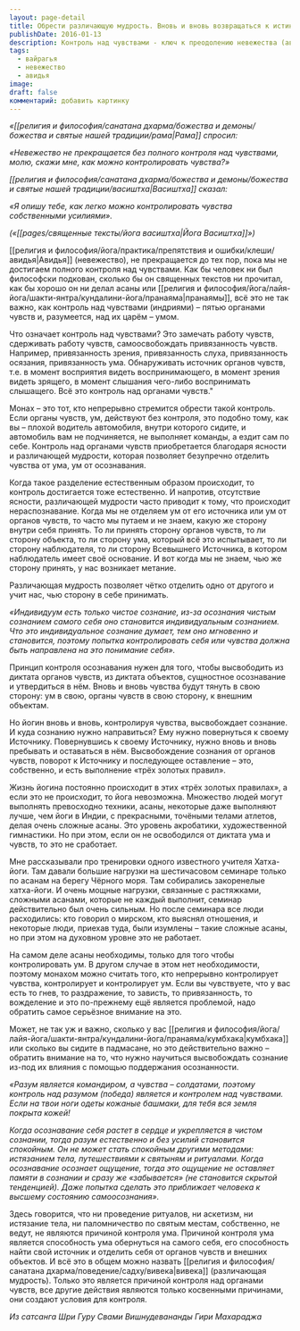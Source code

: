 ```yaml
---
layout: page-detail
title: Обрести различающую мудрость. Вновь и вновь возвращаться к истине
publishDate: 2016-01-13
description: Контроль над чувствами - ключ к преодолению невежества (авидьи) и основа духовного пути. Важно не просто выполнять асаны и техники, а развивать различающую мудрость (вивеку), отделяя чувства от ума и осознавания. Истинная йога - это постоянное высвобождение сознания из-под влияния чувств и ума, обретение внутренней свободы и самоосознанности.
tags:
  - вайрагья
  - невежество
  - авидья
image: 
draft: false
комментарий: добавить картинку
---
```


_«[[религия и философия/санатана дхарма/божества и демоны/божества и святые нашей традиции/рама|Рама]] спросил:_

_«Невежество не прекращается без полного контроля над чувствами, молю, скажи мне, как можно контролировать чувства?»_

_[[религия и философия/санатана дхарма/божества и демоны/божества и святые нашей традиции/васиштха|Васиштха]] сказал:_

_«Я опишу тебе, как легко можно контролировать чувства собственными усилиями»._

_(«[[pages/священные тексты/йога васиштха|Йога Васиштха]]»)_

[[религия и философия/йога/практика/препятствия и ошибки/клеши/авидья|Авидья]] (невежество), не прекращается до тех пор, пока мы не достигаем полного контроля над чувствами. Как бы человек ни был философски подкован, сколько бы он священных текстов ни прочитал, как бы хорошо он ни делал асаны или [[религия и философия/йога/лайя-йога/шакти-янтра/кундалини-йога/пранаяма|пранаямы]], всё это не так важно, как контроль над чувствами (индриями) – пятью органами чувств и, разумеется, над их царём – умом.

Что означает контроль над чувствами? Это замечать работу чувств, сдерживать работу чувств, самоосвобождать привязанность чувств. Например, привязанность зрения, привязанность слуха, привязанность осязания, привязанность ума. Обнаруживать источник органов чувств, т.е. в момент восприятия видеть воспринимающего, в момент зрения видеть зрящего, в момент слышания чего-либо воспринимать слышащего. Всё это контроль над органами чувств." 

Монах – это тот, кто непрерывно стремится обрести такой контроль. Если органы чувств, ум, действуют без контроля, это подобно тому, как вы – плохой водитель автомобиля, внутри которого сидите, и автомобиль вам не подчиняется, не выполняет команды, а ездит сам по себе. Контроль над органами чувств приобретается благодаря ясности и различающей мудрости, которая позволяет безупречно отделить чувства от ума, ум от осознавания. 

Когда такое разделение естественным образом происходит, то контроль достигается тоже естественно. И напротив, отсутствие ясности, различающей мудрости часто приводит к тому, что происходит нераспознавание. Когда мы не отделяем ум от его источника или ум от органов чувств, то часто мы путаем и не знаем, какую же сторону внутри себя принять. То ли принять сторону органов чувств, то ли сторону объекта, то ли сторону ума, который всё это испытывает, то ли сторону наблюдателя, то ли сторону Всевышнего Источника, в котором наблюдатель имеет своё основание. И вот когда мы не знаем, чью же сторону принять, у нас возникает метание.

Различающая мудрость позволяет чётко отделить одно от другого и учит нас, чью сторону в себе принимать.

_«Индивидуум есть только чистое сознание, из-за осознания чистым сознанием самого себя оно становится индивидуальным сознанием. Что это индивидуальное сознание думает, тем оно мгновенно и становится, поэтому попытка контролировать себя или чувства должна быть направлена на это понимание себя»._

Принцип контроля осознавания нужен для того, чтобы высвободить из диктата органов чувств, из диктата объектов, сущностное осознавание и утвердиться в нём. Вновь и вновь чувства будут тянуть в свою сторону: ум в свою, органы чувств в свою сторону, к внешним объектам. 

Но йогин вновь и вновь, контролируя чувства, высвобождает сознание. И куда сознанию нужно направиться? Ему нужно повернуться к своему Источнику. Повернувшись к своему Источнику, нужно вновь и вновь пребывать и оставаться в нём. Высвобождение сознания от органов чувств, поворот к Источнику и последующее оставление – это, собственно, и есть выполнение «трёх золотых правил».

Жизнь йогина постоянно происходит в этих «трёх золотых правилах», а если это не происходит, то йога невозможна. Множество людей могут выполнять превосходно техники, асаны, некоторые даже выполняют лучше, чем йоги в Индии, с прекрасными, точёными телами атлетов, делая очень сложные асаны. Это уровень акробатики, художественной гимнастики. Но при этом, если он не освободился от диктата ума и чувств, то это не сработает.

Мне рассказывали про тренировки одного известного учителя Хатха-йоги. Там давали большие нагрузки на шестичасовом семинаре только по асанам на берегу Чёрного моря. Там собирались закоренелые хатха-йоги. И очень мощные нагрузки, связанные с растяжками, сложными асанами, которые не каждый выполнит, семинар действительно был очень сильным. Но после семинара все люди расходились: кто говорил о мирском, кто выяснял отношения, и некоторые люди, приехав туда, были изумлены – такие сложные асаны, но при этом на духовном уровне это не работает.

На самом деле асаны необходимы, только для того чтобы контролировать ум. В другом случае в этом нет необходимости, поэтому монахом можно считать того, кто непрерывно контролирует чувства, контролирует и контролирует ум. Если вы чувствуете, что у вас есть то гнев, то раздражение, то зависть, то привязанность, то вожделение и это по-прежнему ещё является проблемой, надо обратить самое серьёзное внимание на это. 

Может, не так уж и важно, сколько у вас [[религия и философия/йога/лайя-йога/шакти-янтра/кундалини-йога/пранаяма/кумбхака|кумбхака]] или сколько вы сидите в падмасане, но это действительно важно – обратить внимание на то, что нужно научиться высвобождать сознание из-под их влияния с помощью поддержания осознанности. 

_«Разум является командиром, а чувства – солдатами, поэтому контроль над разумом (победа) является и контролем над чувствами. Если на твои ноги одеты кожаные башмаки, для тебя вся земля покрыта кожей!_

_Когда осознавание себя растет в сердце и укрепляется в чистом сознании, тогда разум естественно и без усилий становится спокойным. Он не может стать спокойным другими методами: истязанием тела, путешествиями к святыням и ритуалами. Когда осознавание осознает ощущение, тогда это ощущение не оставляет памяти в сознании и сразу же «забывается» (не становится скрытой тенденцией). Даже попытка сделать это приближает человека к высшему состоянию самоосознания»._

Здесь говорится, что ни проведение ритуалов, ни аскетизм, ни истязание тела, ни паломничество по святым местам, собственно, не ведут, не являются причиной контроля ума. Причиной контроля ума является способность ума обернуться на самого себя, его способность найти свой источник и отделить себя от органов чувств и внешних объектов. И всё это в общем можно назвать [[религия и философия/санатана дхарма/поведение/садху/вивека|вивека]] (различающая мудрость). Только это является причиной контроля над органами чувств, все другие действия являются только косвенными причинами, они создают условия для контроля.

*Из сатсанга Шри Гуру Свами Вишнудевананды Гири Махараджа*

